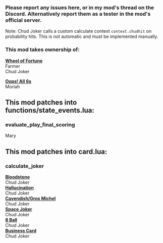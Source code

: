 ### Please report any issues here, or in my mod's thread on the Discord. Alternatively report them as a tester in the mod's official server.


Note: Chud Joker calls a custom calculate context `context.chudhit` on probability hits. This is not automatic and must be implemented manually.

### This mod takes ownership of:
<ins>**Wheel of Fortune**</ins>\
Farmer\
Chud Joker

<ins>**Oops! All 6s**</ins>\
Moriah

## This mod patches into functions/state_events.lua:
### evaluate_play_final_scoring
Mary

## This mod patches into card.lua:
### calculate_joker
<ins>**Bloodstone**</ins>\
Chud Joker\
<ins>**Hallucination**</ins>\
Chud Joker\
<ins>**Cavendish/Gros Michel**</ins>\
Chud Joker\
<ins>**Space Joker**</ins>\
Chud Joker\
<ins>**8 Ball**</ins>\
Chud Joker\
<ins>**Business Card**</ins>\
Chud Joker